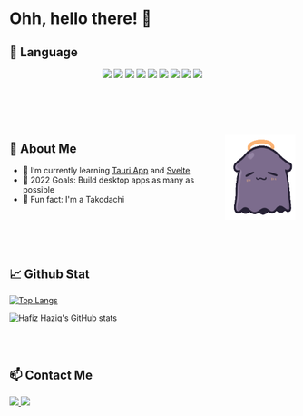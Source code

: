 
# **Ohh, hello there!** 👋

## 💼 **Language** 
<div align="center">
<img src="https://img.shields.io/badge/HTML5-E34F26?style=for-the-badge&logo=html5&logoColor=white">
<img src="https://img.shields.io/badge/CSS3-1572B6?style=for-the-badge&logo=css3&logoColor=white">
<img src="https://img.shields.io/badge/JavaScript-F7DF1E?style=for-the-badge&logo=javascript&logoColor=black">
<img src="https://img.shields.io/badge/PHP-777BB4?style=for-the-badge&logo=php&logoColor=white">
<img src="https://img.shields.io/badge/Java-ED8B00?style=for-the-badge&logo=java&logoColor=white">
<img src="https://img.shields.io/badge/MySQL-78716C?style=for-the-badge&logo=mysql&logoColor=white">
<img src="https://img.shields.io/badge/Tailwind_CSS-38B2AC?style=for-the-badge&logo=tailwind-css&logoColor=white">
<img src="https://img.shields.io/badge/Vue.js-35495E?style=for-the-badge&logo=vue.js&logoColor=4FC08D">
<img src="https://img.shields.io/badge/Laravel-FF2D20?style=for-the-badge&logo=laravel&logoColor=white">	
</div>

<br><br>
----

<img align="right"  height="150" width="124" src="./takodachi.gif" />

## 🤗 **About Me**

- 🌱 I’m currently learning <a href="https://tauri.studio/en/">Tauri App</a> and <a href="https://svelte.dev/">Svelte</a>
- 🥅 2022 Goals: Build desktop apps as many as possible 
- 🐙 Fun fact: I'm a Takodachi


<br><br>
----

## 📈 **Github Stat** 
[![Top Langs](https://github-readme-stats.vercel.app/api/top-langs/?username=hafizhaziq307&layout=compact&theme=midnight-purple)](https://github.com/hafizhaziq307/github-readme-stats)

![Hafiz Haziq's GitHub stats](https://github-readme-stats.vercel.app/api?username=hafizhaziq307&count_private=true&show_icons=true&theme=midnight-purple&hide=issues,contribs,prs)

<br><br>

## 📫 **Contact Me**
<a href="https://wa.me/qr/WTL3VJ2MNAOVD1">
<img src="https://img.shields.io/badge/WhatsApp-25D366?style=for-the-badge&logo=whatsapp&logoColor=white">
</a>

<a href="https://mail.google.com/mail/u/0/?fs=1&tf=cm&source=mailto&to=hafizhaziq.dev@gmail.com">
<img src="https://img.shields.io/badge/Gmail-D14836?style=for-the-badge&logo=gmail&logoColor=white">
</a>


